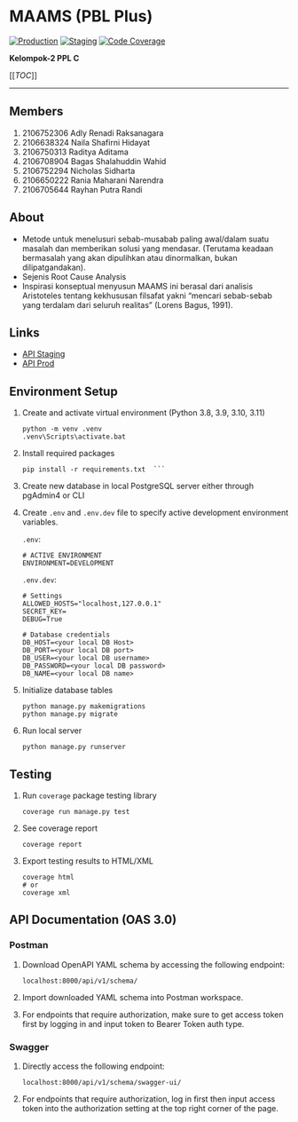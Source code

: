 # MAAMS (PBL Plus)

[![Production](https://gitlab.cs.ui.ac.id/maams-ppl/maams-be/badges/main/pipeline.svg?key_text=production&key_width=75)](https://gitlab.cs.ui.ac.id/maams-ppl/maams-be/-/pipelines?ref=main)
[![Staging](https://gitlab.cs.ui.ac.id/maams-ppl/maams-be/badges/ci-cd/pipeline.svg?key_text=staging)](https://gitlab.cs.ui.ac.id/maams-ppl/maams-be/-/pipelines?ref=staging)
[![Code Coverage](https://sonarcloud.io/api/project_badges/measure?project=maams-ppl_maams-be&metric=coverage)](https://sonarcloud.io/summary/new_code?id=maams-ppl_maams-be)

**Kelompok-2 PPL C**

[[_TOC_]]

---

## Members

1. 2106752306 Adly Renadi Raksanagara
2. 2106638324 Naila Shafirni Hidayat
3. 2106750313 Raditya Aditama
4. 2106708904 Bagas Shalahuddin Wahid
5. 2106752294 Nicholas Sidharta
6. 2106650222 Rania Maharani Narendra
7. 2106705644 Rayhan Putra Randi

## About

- Metode untuk menelusuri sebab-musabab paling awal/dalam suatu masalah dan memberikan solusi yang mendasar. (Terutama keadaan bermasalah yang akan dipulihkan atau dinormalkan, bukan dilipatgandakan).
- Sejenis Root Cause Analysis
- Inspirasi konseptual menyusun MAAMS ini berasal dari analisis Aristoteles tentang kekhususan filsafat yakni “mencari sebab-sebab yang terdalam dari seluruh realitas” (Lorens Bagus, 1991).

## Links

- [API Staging](http://34.87.36.56/)
- [API Prod](http://34.143.155.67/)

## Environment Setup

1. Create and activate virtual environment (Python 3.8, 3.9, 3.10, 3.11)

    ```pwsh
    python -m venv .venv
    .venv\Scripts\activate.bat
    ```

2. Install required packages

    ```pwsh
    pip install -r requirements.txt  ```

4. Create new database in local PostgreSQL server either through pgAdmin4 or CLI

5. Create `.env` and `.env.dev` file to specify active development environment variables.

    `.env`:

    ```.env
    # ACTIVE ENVIRONMENT
    ENVIRONMENT=DEVELOPMENT
    ```

    `.env.dev`:

    ```.env.dev
    # Settings
    ALLOWED_HOSTS="localhost,127.0.0.1"
    SECRET_KEY=
    DEBUG=True

    # Database credentials
    DB_HOST=<your local DB Host>
    DB_PORT=<your local DB port>
    DB_USER=<your local DB username>
    DB_PASSWORD=<your local DB password>
    DB_NAME=<your local DB name>
    ```

5. Initialize database tables

    ```pwsh
    python manage.py makemigrations
    python manage.py migrate
    ```

6. Run local server

    ```pwsh
    python manage.py runserver
    ```

## Testing

1. Run `coverage` package testing library

    ```pwsh
    coverage run manage.py test
    ```

2. See coverage report

    ```pwsh
    coverage report
    ```

3. Export testing results to HTML/XML

    ```pwsh
    coverage html
    # or
    coverage xml
    ```

## API Documentation (OAS 3.0)

### Postman

1. Download OpenAPI YAML schema by accessing the following endpoint:

    ```url
    localhost:8000/api/v1/schema/
    ```

2. Import downloaded YAML schema into Postman workspace.

3. For endpoints that require authorization, make sure to get access token first by logging in and input token to Bearer Token auth type.

### Swagger

1. Directly access the following endpoint:

   ```url
   localhost:8000/api/v1/schema/swagger-ui/
   ```

2. For endpoints that require authorization, log in first then input access token into the authorization setting at the top right corner of the page.

